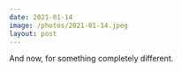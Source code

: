 ```yaml
---
date: 2021-01-14
image: /photos/2021-01-14.jpeg
layout: post
---
```


And now, for something completely different.

